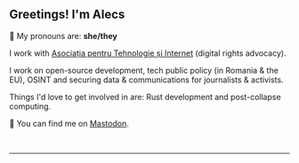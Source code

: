 ## Greetings! I'm Alecs

💚 My pronouns are: **she/they**

I work with [Asociația pentru Tehnologie și Internet](https://apti.ro/) (digital rights advocacy). 

I work on open-source development, tech public policy (in Romania & the EU), OSINT and securing data & communications for journalists & activists. 

Things I'd love to get involved in are: Rust development and post-collapse computing. 

👀 You can find me on <a rel="me" href="https://chaos.social/@catileptic">Mastodon</a>.

<br />

---


